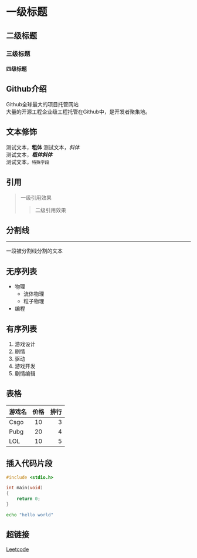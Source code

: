 # 一级标题
## 二级标题
### 三级标题
#### 四级标题


## Github介绍

  Github全球最大的项目托管网站<br>大量的开源工程企业级工程托管在Github中，是开发者聚集地。


## 文本修饰

  测试文本，**粗体**
  测试文本，*斜体*<br>
  测试文本，***粗体斜体***<br>
  测试文本，`特殊字段`<br>

## 引用

> 一级引用效果
>> 二级引用效果

## 分割线

---
  一段被分割线分割的文本

## 无序列表

* 物理
  * 流体物理 
  * 粒子物理
* 编程

## 有序列表

1. 游戏设计
  1. 剧情
  2. 驱动
2. 游戏开发
3. 剧情编辑

## 表格

游戏名|价格|排行
--|:--:|--:
Csgo|10|3
Pubg|20|4
LOL|10|5

## 插入代码片段

```c
#include <stdio.h>

int main(void)
{
	return 0;
}
```
```bash
echo "hello world"
```

## 超链接

[Leetcode](https://leetcode-cn.com/)

